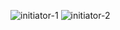 ![initiator-1]("https://github.com/user-attachments/assets/2525cd01-8657-4044-960e-bd21c2396a8b")
![initiator-2]("https://github.com/user-attachments/assets/38fa8fdb-5838-4fc6-a0de-6d69b4bf6bf2")
